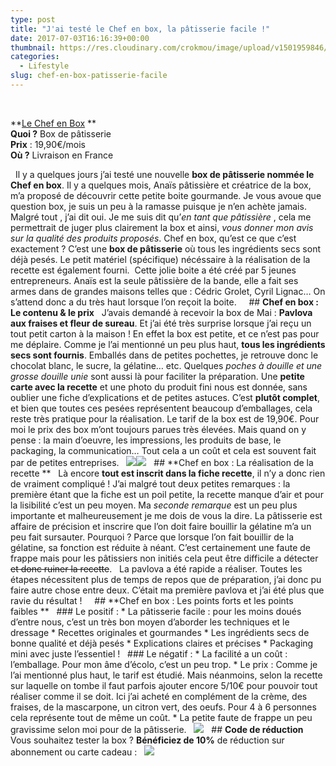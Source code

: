 ```yaml
---
type: post
title: "J'ai testé le Chef en box, la pâtisserie facile !"
date: 2017-07-03T16:16:39+00:00
thumbnail: https://res.cloudinary.com/crokmou/image/upload/v1501959846/chef-en-box-patisserie-pavlova-fraise-crokmou-blog-cuisine-voyage-belgique-1.jpg
categories: 
  - Lifestyle
slug: chef-en-box-patisserie-facile
---
```


 

**[Le Chef en Box](https://lechefenbox.com) **  
**Quoi ?** Box de pâtisserie  
**Prix** : 19,90€/mois  
**Où ?** Livraison en France

  Il y a quelques jours j’ai testé une nouvelle **box de pâtisserie nommée le Chef en box**. Il y a quelques mois, Anaïs pâtissière et créatrice de la box, m’a proposé de découvrir cette petite boite gourmande. Je vous avoue que question box, je suis un peu à la ramasse puisque je n’en achète jamais. Malgré tout , j’ai dit oui. Je me suis dit qu’_en tant que pâtissière_ , cela me permettrait de juger plus clairement la box et ainsi, _vous donner mon avis sur la qualité des produits proposés_. Chef en box, qu’est ce que c’est exactement ? C’est une **box de pâtisserie** où tous les ingrédients secs sont déjà pesés. Le petit matériel (spécifique) nécéssaire à la réalisation de la recette est également fourni.  Cette jolie boite a été créé par 5 jeunes entrepreneurs. Anaïs est la seule pâtissière de la bande, elle a fait ses armes dans de grandes maisons telles que : Cédric Grolet, Cyril Lignac… On s’attend donc a du très haut lorsque l’on reçoit la boite.     ## **Chef en box : Le contenu & le prix**   J’avais demandé à recevoir la box de Mai : **Pavlova aux fraises et fleur de sureau**. Et j’ai été très surprise lorsque j’ai reçu un tout petit carton à la maison ! En effet la box est petite, et ce n’est pas pour me déplaire. Comme je l’ai mentionné un peu plus haut, **tous les ingrédients secs sont fournis**. Emballés dans de petites pochettes, je retrouve donc le chocolat blanc, le sucre, la gélatine… etc. Quelques _poches à douille et une grosse douille unie_ sont aussi là pour faciliter la préparation. Une **petite carte avec la recette** et une photo du produit fini nous est donnée, sans oublier une fiche d’explications et de petites astuces. C’est **plutôt complet**, et bien que toutes ces pesées représentent beaucoup d’emballages, cela reste très pratique pour la réalisation. Le tarif de la box est de 19,90€. Pour moi le prix des box m’ont toujours parues très élevées. Mais quand on y pense : la main d’oeuvre, les impressions, les produits de base, le packaging, la communication… Tout cela a un coût et cela est souvent fait par de petites entreprises.   ![](https://res.cloudinary.com/crokmou/image/upload/v1501959857/P_20170624_113044.jpg)![](https://res.cloudinary.com/crokmou/image/upload/v1501959858/P_20170624_113246.jpg)   ## **Chef en box : La réalisation de la recette **   Là encore **tout est inscrit dans la fiche recette**, il n’y a donc rien de vraiment compliqué ! J’ai malgré tout deux petites remarques : la première étant que la fiche est un poil petite, la recette manque d’air et pour la lisibilité c’est un peu moyen. Ma _seconde remarque_ est un peu plus importante et malheureusement je me dois de vous la dire. La pâtisserie est affaire de précision et inscrire que l’on doit faire bouillir la gélatine m’a un peu fait sursauter. Pourquoi ? Parce que lorsque l’on fait bouillir de la gélatine, sa fonction est réduite à néant. C’est certainement une faute de frappe mais pour les pâtissiers non initiés cela peut être difficile a détecter <del>et donc ruiner la recette</del>.   La pavlova a été rapide a réaliser. Toutes les étapes nécessitent plus de temps de repos que de préparation, j’ai donc pu faire autre chose entre deux. C’était ma première pavlova et j’ai été plus que ravie du résultat !     ## **Chef en box : Les points forts et les points faibles **   ### Le positif : * La pâtisserie facile : pour les moins doués d’entre nous, c’est un très bon moyen d’aborder les techniques et le dressage * Recettes originales et gourmandes * Les ingrédients secs de bonne qualité et déjà pesés * Explications claires et précises * Packaging mini avec juste l’essentiel !   ### Le négatif : * La facilité a un coût : l’emballage. Pour mon âme d’écolo, c’est un peu trop. * Le prix : Comme je l’ai mentionné plus haut, le tarif est étudié. Mais néanmoins, selon la recette sur laquelle on tombe il faut parfois ajouter encore 5/10€ pour pouvoir tout réaliser comme il se doit. Ici j’ai acheté en complément de la crème, des fraises, de la mascarpone, un citron vert, des oeufs. Pour 4 à 6 personnes cela représente tout de même un coût. * La petite faute de frappe un peu gravissime selon moi pour de la pâtisserie.   ![](https://res.cloudinary.com/crokmou/image/upload/v1501959847/chef-en-box-patisserie-pavlova-fraise-crokmou-blog-cuisine-voyage-belgique-2.jpg)   ## **Code de réduction**   Vous souhaitez tester la box ? **Bénéficiez de 10%** de réduction sur abonnement ou carte cadeau :   ![](https://res.cloudinary.com/crokmou/image/upload/v1501959845/chef-en-box-patisserie-code-promotion-reduction-crokmou-blog-cuisine-voyage-belgique.jpg)